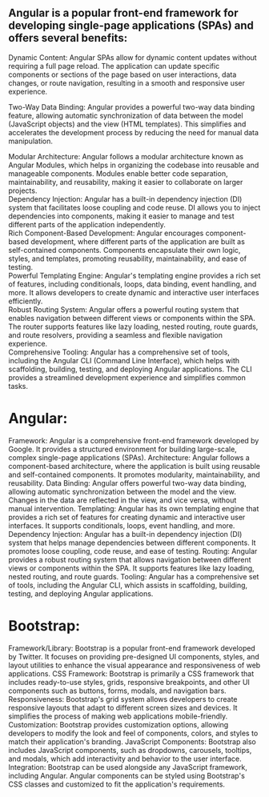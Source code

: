 <h2>Angular is a popular front-end framework for developing single-page applications (SPAs) and offers several benefits:</h2>
<div>
  Dynamic Content: Angular SPAs allow for dynamic content updates without requiring a full page reload. The application can update specific components or sections of the page based on user interactions, data changes, or route navigation, resulting in a smooth and responsive user experience.
  </div>
<div>

Two-Way Data Binding: Angular provides a powerful two-way data binding feature, allowing automatic synchronization of data between the model (JavaScript objects) and the view (HTML templates). This simplifies and accelerates the development process by reducing the need for manual data manipulation.
  </div><div>
Modular Architecture: Angular follows a modular architecture known as Angular Modules, which helps in organizing the codebase into reusable and manageable components. Modules enable better code separation, maintainability, and reusability, making it easier to collaborate on larger projects.
  </div><div>
Dependency Injection: Angular has a built-in dependency injection (DI) system that facilitates loose coupling and code reuse. DI allows you to inject dependencies into components, making it easier to manage and test different parts of the application independently.
  </div><div>
Rich Component-Based Development: Angular encourages component-based development, where different parts of the application are built as self-contained components. Components encapsulate their own logic, styles, and templates, promoting reusability, maintainability, and ease of testing.
  </div><div>
Powerful Templating Engine: Angular's templating engine provides a rich set of features, including conditionals, loops, data binding, event handling, and more. It allows developers to create dynamic and interactive user interfaces efficiently.
  </div><div>
Robust Routing System: Angular offers a powerful routing system that enables navigation between different views or components within the SPA. The router supports features like lazy loading, nested routing, route guards, and route resolvers, providing a seamless and flexible navigation experience.
  </div><div>
Comprehensive Tooling: Angular has a comprehensive set of tools, including the Angular CLI (Command Line Interface), which helps with scaffolding, building, testing, and deploying Angular applications. The CLI provides a streamlined development experience and simplifies common tasks.
  </div>
  
  <div>
  <h1>
  Angular:
  </h1>
  <div>
Framework: Angular is a comprehensive front-end framework developed by Google. It provides a structured environment for building large-scale, complex single-page applications (SPAs).
Architecture: Angular follows a component-based architecture, where the application is built using reusable and self-contained components. It promotes modularity, maintainability, and reusability.
Data Binding: Angular offers powerful two-way data binding, allowing automatic synchronization between the model and the view. Changes in the data are reflected in the view, and vice versa, without manual intervention.
Templating: Angular has its own templating engine that provides a rich set of features for creating dynamic and interactive user interfaces. It supports conditionals, loops, event handling, and more.
Dependency Injection: Angular has a built-in dependency injection (DI) system that helps manage dependencies between different components. It promotes loose coupling, code reuse, and ease of testing.
Routing: Angular provides a robust routing system that allows navigation between different views or components within the SPA. It supports features like lazy loading, nested routing, and route guards.
Tooling: Angular has a comprehensive set of tools, including the Angular CLI, which assists in scaffolding, building, testing, and deploying Angular applications.
    <h1>Bootstrap:</h1>
  </div>
  <div>
Framework/Library: Bootstrap is a popular front-end framework developed by Twitter. It focuses on providing pre-designed UI components, styles, and layout utilities to enhance the visual appearance and responsiveness of web applications.
CSS Framework: Bootstrap is primarily a CSS framework that includes ready-to-use styles, grids, responsive breakpoints, and other UI components such as buttons, forms, modals, and navigation bars.
Responsiveness: Bootstrap's grid system allows developers to create responsive layouts that adapt to different screen sizes and devices. It simplifies the process of making web applications mobile-friendly.
Customization: Bootstrap provides customization options, allowing developers to modify the look and feel of components, colors, and styles to match their application's branding.
JavaScript Components: Bootstrap also includes JavaScript components, such as dropdowns, carousels, tooltips, and modals, which add interactivity and behavior to the user interface.
Integration: Bootstrap can be used alongside any JavaScript framework, including Angular. Angular components can be styled using Bootstrap's CSS classes and customized to fit the application's requirements.
  </div>
  
  </div>
